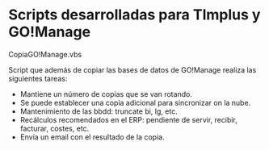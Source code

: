 # Scripts desarrolladas para Tlmplus y GO!Manage

CopiaGO!Manage.vbs
  
  Script que además de copiar las bases de datos de GO!Manage realiza las siguientes tareas:
  - Mantiene un número de copias que se van rotando.
  - Se puede establecer una copia adicional para sincronizar on la nube.
  - Mantenimiento de las bbdd: truncate bi, lg, etc.
  - Recálculos recomendados en el ERP: pendiente de servir, recibir, facturar, costes, etc.
  - Envía un email con el resultado de la copia.
